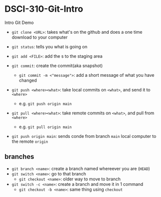 # DSCI-310-Git-Intro
Intro Git Demo

- `git clone <URL>`: takes what's on the github and does a one time  download to your computer
- `git status`: tells you what is going on
- `git add <FILE>`: add the <FILE>s to the staging area
- `git commit`: create the commit(aka snapshot)
    - `git commit -m <"message">`: add a short message of what you have changed
- `git push <where><what>`: take local commits on `<what>`, and send it to `<where>`
    - e.g. `git push origin main`
- `git pull <where><what>`: take remote commits on `<what>`, and pull from `<where>`
    - e.g. `git pull origin main`
    
- `git push origin main`: sends conde from branch `main` local computer to the remote `origin`


## branches

- `git branch <name>`: create a branch named <branch> whereever you are (`HEAD`)
- `git switch <name>`: go to that branch
    - `git checkout <name>`: older way to move to branch
- `git switch -c <name>`: create a branch and move it in 1 command
    - `git checkout -b <name>`: same thing using `checkout`